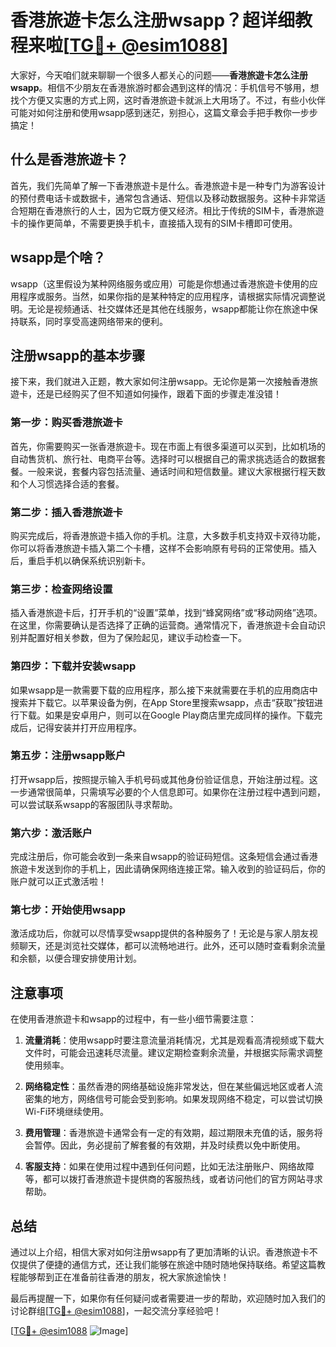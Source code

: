 # 香港旅遊卡怎么注册wsapp？超详细教程来啦[[TG💪+ @esim1088](https://t.me/s/esim1088)]

大家好，今天咱们就来聊聊一个很多人都关心的问题——**香港旅遊卡怎么注册wsapp**。相信不少朋友在香港旅游时都会遇到这样的情况：手机信号不够用，想找个方便又实惠的方式上网，这时香港旅遊卡就派上大用场了。不过，有些小伙伴可能对如何注册和使用wsapp感到迷茫，别担心，这篇文章会手把手教你一步步搞定！

## 什么是香港旅遊卡？

首先，我们先简单了解一下香港旅遊卡是什么。香港旅遊卡是一种专门为游客设计的预付费电话卡或数据卡，通常包含通话、短信以及移动数据服务。这种卡非常适合短期在香港旅行的人士，因为它既方便又经济。相比于传统的SIM卡，香港旅遊卡的操作更简单，不需要更换手机卡，直接插入现有的SIM卡槽即可使用。

## wsapp是个啥？

wsapp（这里假设为某种网络服务或应用）可能是你想通过香港旅遊卡使用的应用程序或服务。当然，如果你指的是某种特定的应用程序，请根据实际情况调整说明。无论是视频通话、社交媒体还是其他在线服务，wsapp都能让你在旅途中保持联系，同时享受高速网络带来的便利。

## 注册wsapp的基本步骤

接下来，我们就进入正题，教大家如何注册wsapp。无论你是第一次接触香港旅遊卡，还是已经购买了但不知道如何操作，跟着下面的步骤走准没错！

### 第一步：购买香港旅遊卡

首先，你需要购买一张香港旅遊卡。现在市面上有很多渠道可以买到，比如机场的自动售货机、旅行社、电商平台等。选择时可以根据自己的需求挑选适合的数据套餐。一般来说，套餐内容包括流量、通话时间和短信数量。建议大家根据行程天数和个人习惯选择合适的套餐。

### 第二步：插入香港旅遊卡

购买完成后，将香港旅遊卡插入你的手机。注意，大多数手机支持双卡双待功能，你可以将香港旅遊卡插入第二个卡槽，这样不会影响原有号码的正常使用。插入后，重启手机以确保系统识别新卡。

### 第三步：检查网络设置

插入香港旅遊卡后，打开手机的“设置”菜单，找到“蜂窝网络”或“移动网络”选项。在这里，你需要确认是否选择了正确的运营商。通常情况下，香港旅遊卡会自动识别并配置好相关参数，但为了保险起见，建议手动检查一下。

### 第四步：下载并安装wsapp

如果wsapp是一款需要下载的应用程序，那么接下来就需要在手机的应用商店中搜索并下载它。以苹果设备为例，在App Store里搜索wsapp，点击“获取”按钮进行下载。如果是安卓用户，则可以在Google Play商店里完成同样的操作。下载完成后，记得安装并打开应用程序。

### 第五步：注册wsapp账户

打开wsapp后，按照提示输入手机号码或其他身份验证信息，开始注册过程。这一步通常很简单，只需填写必要的个人信息即可。如果你在注册过程中遇到问题，可以尝试联系wsapp的客服团队寻求帮助。

### 第六步：激活账户

完成注册后，你可能会收到一条来自wsapp的验证码短信。这条短信会通过香港旅遊卡发送到你的手机上，因此请确保网络连接正常。输入收到的验证码后，你的账户就可以正式激活啦！

### 第七步：开始使用wsapp

激活成功后，你就可以尽情享受wsapp提供的各种服务了！无论是与家人朋友视频聊天，还是浏览社交媒体，都可以流畅地进行。此外，还可以随时查看剩余流量和余额，以便合理安排使用计划。

## 注意事项

在使用香港旅遊卡和wsapp的过程中，有一些小细节需要注意：

1. **流量消耗**：使用wsapp时要注意流量消耗情况，尤其是观看高清视频或下载大文件时，可能会迅速耗尽流量。建议定期检查剩余流量，并根据实际需求调整使用频率。
   
2. **网络稳定性**：虽然香港的网络基础设施非常发达，但在某些偏远地区或者人流密集的地方，网络信号可能会受到影响。如果发现网络不稳定，可以尝试切换Wi-Fi环境继续使用。

3. **费用管理**：香港旅遊卡通常会有一定的有效期，超过期限未充值的话，服务将会暂停。因此，务必提前了解套餐的有效期，并及时续费以免中断使用。

4. **客服支持**：如果在使用过程中遇到任何问题，比如无法注册账户、网络故障等，都可以拨打香港旅遊卡提供商的客服热线，或者访问他们的官方网站寻求帮助。

## 总结

通过以上介绍，相信大家对如何注册wsapp有了更加清晰的认识。香港旅遊卡不仅提供了便捷的通信方式，还让我们能够在旅途中随时随地保持联络。希望这篇教程能够帮到正在准备前往香港的朋友，祝大家旅途愉快！

最后再提醒一下，如果你有任何疑问或者需要进一步的帮助，欢迎随时加入我们的讨论群组[[TG💪+ @esim1088](https://t.me/s/esim1088)]，一起交流分享经验吧！

[[TG💪+ @esim1088](https://t.me/s/esim1088) ![Image](https://i.postimg.cc/4NQfJmqS/Snipaste-2025-05-13-00-14-12.png)]